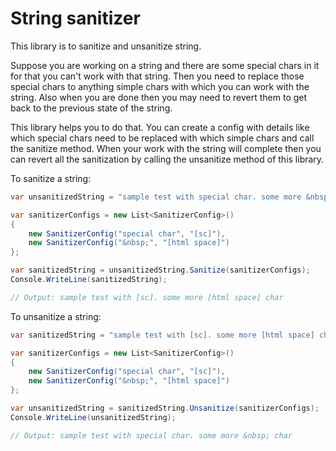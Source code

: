 # String sanitizer

This library is to sanitize and unsanitize string.

Suppose you are working on a string and there are some special chars in it for that you can't work with that string. Then you need to replace those special chars to anything simple chars with which you can work with the string. Also when you are done then you may need to revert them to get back to the previous state of the string.

This library helps you to do that. You can create a config with details like which special chars need to be replaced with which simple chars and call the sanitize method. When your work with the string will complete then you can revert all the sanitization by calling the unsanitize method of this library.

To sanitize a string:

```csharp
var unsanitizedString = "sample test with special char. some more &nbsp; char";

var sanitizerConfigs = new List<SanitizerConfig>()
{
    new SanitizerConfig("special char", "[sc]"),
    new SanitizerConfig("&nbsp;", "[html space]")
};

var sanitizedString = unsanitizedString.Sanitize(sanitizerConfigs);
Console.WriteLine(sanitizedString);

// Output: sample test with [sc]. some more [html space] char
```

To unsanitize a string:

```csharp
var sanitizedString = "sample test with [sc]. some more [html space] char";

var sanitizerConfigs = new List<SanitizerConfig>()
{
    new SanitizerConfig("special char", "[sc]"),
    new SanitizerConfig("&nbsp;", "[html space]")
};

var unsanitizedString = sanitizedString.Unsanitize(sanitizerConfigs);
Console.WriteLine(unsanitizedString);

// Output: sample test with special char. some more &nbsp; char
```